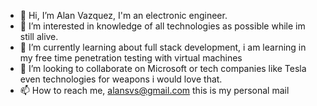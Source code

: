 - 👋 Hi, I’m Alan Vazquez, I'm an electronic engineer.
- 👀 I’m interested in knowledge of all technologies as possible while im still alive.
- 🌱 I’m currently learning about full stack development, i am learning in my free time penetration testing with virtual machines
- 💞️ I’m looking to collaborate on Microsoft or tech companies like Tesla even technologies for weapons i would love that.
- 📫 How to reach me, alansvs@gmail.com this is my personal mail

<!---
Alan Vazquez is a ✨ special ✨ repository because its `README.md` (this file) appears on your GitHub profile.
You can click the Preview link to take a look at your changes.
--->
